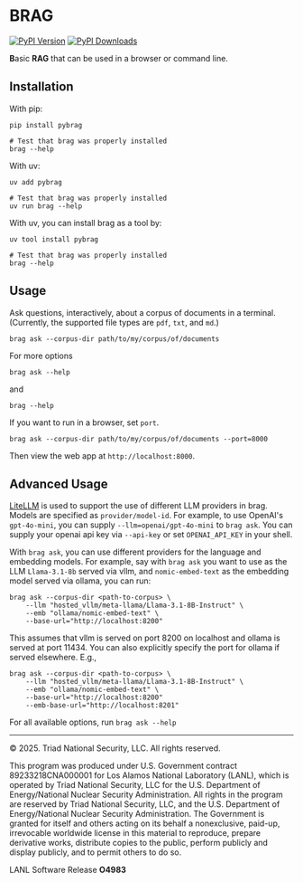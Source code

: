 # BRAG

[![PyPI Version][pypi-version]](https://pypi.org/project/pybrag/)
[![PyPI Downloads][pypi-downloads]](https://pypistats.org/packages/pybrag)

**B**asic **RAG** that can be used in a browser or command line.

## Installation
With pip:
```console
pip install pybrag
```

```console
# Test that brag was properly installed
brag --help
```

With uv:
```console
uv add pybrag
```

```
# Test that brag was properly installed
uv run brag --help
```

With uv, you can install brag as a tool by:
```console
uv tool install pybrag
```

```console
# Test that brag was properly installed
brag --help
```

## Usage

Ask questions, interactively, about a corpus of documents in a terminal.
(Currently, the supported file types are `pdf`, `txt`, and `md`.)
```console
brag ask --corpus-dir path/to/my/corpus/of/documents
```

For more options
```console
brag ask --help
```

and
```
brag --help
```

If you want to run in a browser, set `port`.
```console
brag ask --corpus-dir path/to/my/corpus/of/documents --port=8000
```

Then view the web app at `http://localhost:8000`.

## Advanced Usage
[LiteLLM](https://docs.litellm.ai/docs/) is used to support the use of
different LLM providers in brag.  Models are specified as `provider/model-id`.
For example, to use OpenAI's `gpt-4o-mini`, you can supply
`--llm=openai/gpt-4o-mini` to `brag ask`. You can supply your openai api key
via `--api-key` or set `OPENAI_API_KEY` in your shell.

With `brag ask`, you can use different providers for the language and embedding
models.  For example, say with `brag ask` you want to use as the LLM
`Llama-3.1-8b` served via vllm, and `nomic-embed-text` as the embedding model
served via ollama, you can run:

```console
brag ask --corpus-dir <path-to-corpus> \
    --llm "hosted_vllm/meta-llama/Llama-3.1-8B-Instruct" \
    --emb "ollama/nomic-embed-text" \
    --base-url="http://localhost:8200"
```

This assumes that vllm is served on port 8200 on localhost and ollama is served
at port 11434. You can also explicitly specify the port for ollama if served
elsewhere. E.g.,

```console
brag ask --corpus-dir <path-to-corpus> \
    --llm "hosted_vllm/meta-llama/Llama-3.1-8B-Instruct" \
    --emb "ollama/nomic-embed-text" \
    --base-url="http://localhost:8200"
    --emb-base-url="http://localhost:8201"
```


For all available options, run `brag ask --help`

***

© 2025. Triad National Security, LLC. All rights reserved.

This program was produced under U.S. Government contract 89233218CNA000001 for
Los Alamos National Laboratory (LANL), which is operated by Triad National
Security, LLC for the U.S. Department of Energy/National Nuclear Security
Administration. All rights in the program are reserved by Triad National
Security, LLC, and the U.S. Department of Energy/National Nuclear Security
Administration. The Government is granted for itself and others acting on its
behalf a nonexclusive, paid-up, irrevocable worldwide license in this material
to reproduce, prepare derivative works, distribute copies to the public,
perform publicly and display publicly, and to permit others to do so.

LANL Software Release **O4983**

[pypi-version]: https://img.shields.io/pypi/v/pybrag?style=flat-square&label=PyPI
[pypi-downloads]: https://img.shields.io/pypi/dm/pybrag?style=flat-square&label=Downloads&color=blue
